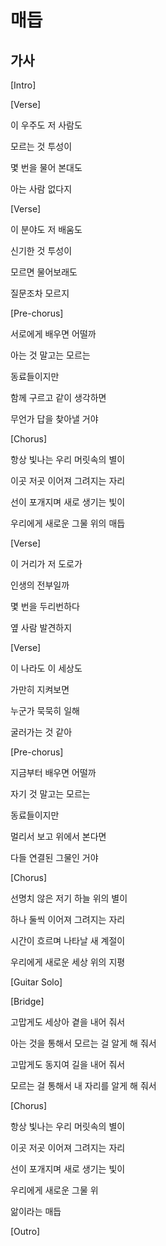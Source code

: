 # 매듭

## 가사

[Intro]

[Verse]

이 우주도 저 사람도

모르는 것 투성이

몇 번을 물어 본대도

아는 사람 없다지

[Verse]

이 분야도 저 배움도

신기한 것 투성이

모르면 물어보래도

질문조차 모르지

[Pre-chorus]

서로에게 배우면 어떨까

아는 것 말고는 모르는

동료들이지만

함께 구르고 같이 생각하면

무언가 답을 찾아낼 거야

[Chorus]

항상 빛나는 우리 머릿속의 별이

이곳 저곳 이어져 그려지는 자리

선이 포개지며 새로 생기는 빛이

우리에게 새로운 그물 위의 매듭

[Verse]

이 거리가 저 도로가

인생의 전부일까

몇 번을 두리번하다

옆 사람 발견하지

[Verse]

이 나라도 이 세상도

가만히 지켜보면

누군가 묵묵히 일해

굴러가는 것 같아

[Pre-chorus]

지금부터 배우면 어떨까

자기 것 말고는 모르는

동료들이지만

멀리서 보고 위에서 본다면

다들 연결된 그물인 거야

[Chorus]

선명치 않은 저기 하늘 위의 별이

하나 둘씩 이어져 그려지는 자리

시간이 흐르며 나타날 새 계절이

우리에게 새로운 세상 위의 지평

[Guitar Solo]

[Bridge]

고맙게도 세상아 곁을 내어 줘서

아는 것을 통해서 모르는 걸 알게 해 줘서

고맙게도 동지여 길을 내어 줘서

모르는 걸 통해서 내 자리를 알게 해 줘서

[Chorus]

항상 빛나는 우리 머릿속의 별이

이곳 저곳 이어져 그려지는 자리

선이 포개지며 새로 생기는 빛이

우리에게 새로운 그물 위

앎이라는 매듭

[Outro]